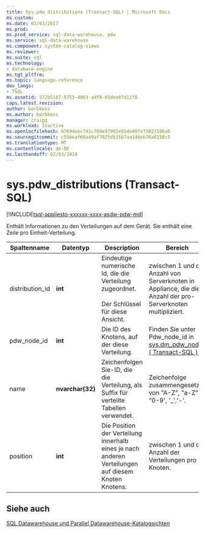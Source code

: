 ```yaml
---
title: Sys.pdw_distributions (Transact-SQL) | Microsoft Docs
ms.custom: 
ms.date: 03/03/2017
ms.prod: 
ms.prod_service: sql-data-warehouse, pdw
ms.service: sql-data-warehouse
ms.component: system-catalog-views
ms.reviewer: 
ms.suite: sql
ms.technology:
- database-engine
ms.tgt_pltfrm: 
ms.topic: language-reference
dev_langs:
- TSQL
ms.assetid: 572b5187-9753-4063-adf8-65dea87d11f8
caps.latest.revision: 
author: barbkess
ms.author: barbkess
manager: craigg
ms.workload: Inactive
ms.openlocfilehash: 07694ebc741c769e97991e81de40fe73023106a0
ms.sourcegitcommit: c556eaf60a49af7025db35b7aa14beb76a8158c5
ms.translationtype: MT
ms.contentlocale: de-DE
ms.lasthandoff: 02/03/2018
---
```

# <a name="syspdwdistributions-transact-sql"></a>sys.pdw_distributions (Transact-SQL)
[!INCLUDE[tsql-appliesto-xxxxxx-xxxx-asdw-pdw-md](../../includes/tsql-appliesto-xxxxxx-xxxx-asdw-pdw-md.md)]

  Enthält Informationen zu den Verteilungen auf dem Gerät. Sie enthält eine Zeile pro Einheit-Verteilung.  
  
|Spaltenname|Datentyp|Description|Bereich|  
|-----------------|---------------|-----------------|-----------|  
|distribution_id|**int**|Eindeutige numerische Id, die die Verteilung zugeordnet.<br /><br /> Der Schlüssel für diese Ansicht.|zwischen 1 und die Anzahl von Serverknoten in Appliance, die die Anzahl der pro-Serverknoten multipliziert.|  
|pdw_node_id|**int**|Die ID des Knotens, auf der diese Verteilung.|Finden Sie unter Pdw_node_id in [sys.dm_pdw_nodes &#40; Transact-SQL &#41; ](../../relational-databases/system-dynamic-management-views/sys-dm-pdw-nodes-transact-sql.md).|  
|name|**nvarchar(32)**|Zeichenfolgen Sie-ID, die die Verteilung, als Suffix für verteilte Tabellen verwendet.|Zeichenfolge zusammengesetzt von "A-Z", "a-Z", "0-9', '_','-'.|  
|position|**int**|Die Position der Verteilung innerhalb eines je nach anderen Verteilungen auf diesem Knoten Knotens.|zwischen 1 und die Anzahl der Verteilungen pro Knoten.|  
  
## <a name="see-also"></a>Siehe auch  
 [SQL Datawarehouse und Parallel Datawarehouse-Katalogsichten](../../relational-databases/system-catalog-views/sql-data-warehouse-and-parallel-data-warehouse-catalog-views.md)  
  
  
